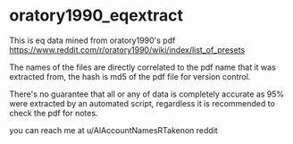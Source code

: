 # oratory1990_eqextract
This is eq data mined from oratory1990's pdf https://www.reddit.com/r/oratory1990/wiki/index/list_of_presets

The names of the files are directly correlated to the pdf name that it was extracted from, the hash is md5 of the pdf file for version control.

There's no guarantee that all or any of data is completely accurate as 95% were extracted by an automated script, regardless it is recommended to check the pdf for notes.

you can reach me at u/AlAccountNamesRTakenon reddit
